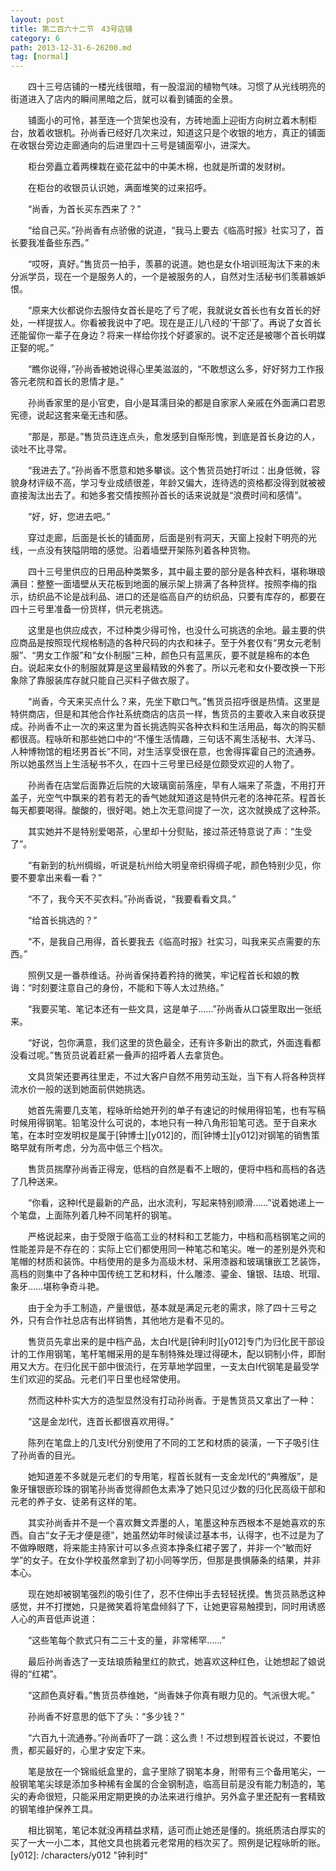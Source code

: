 ```yaml
---
layout: post
title: 第二百六十二节　43号店铺
category: 6
path: 2013-12-31-6-26200.md
tag: [normal]
---
```


　　四十三号店铺的一楼光线很暗，有一股湿润的植物气味。习惯了从光线明亮的街道进入了店内的瞬间黑暗之后，就可以看到铺面的全景。

　　铺面小的可怜，甚至连一个货架也没有，方砖地面上迎街方向树立着木制柜台，放着收银机。孙尚香已经好几次来过，知道这只是个收银的地方，真正的铺面在收银台旁边走廊通向的后进里四十三号是铺面窄小，进深大。

　　柜台旁矗立着两棵栽在瓷花盆中的中美木棉，也就是所谓的发财树。

　　在柜台的收银员认识她，满面堆笑的过来招呼。

　　“尚香，为首长买东西来了？”

　　“给自己买。”孙尚香有点骄傲的说道，“我马上要去《临高时报》社实习了，首长要我准备些东西。”

　　“哎呀，真好。”售货员一拍手，羡慕的说道。她也是女仆培训班淘汰下来的未分派学员，现在一个是服务人的，一个是被服务的人，自然对生活秘书们羡慕嫉妒恨。

　　“原来大伙都说你去服侍女首长是吃了亏了呢，我就说女首长也有女首长的好处，一样提拔人。你看被我说中了吧。现在是正儿八经的‘干部’了。再说了女首长还能留你一辈子在身边？将来一样给你找个好婆家的。说不定还是被哪个首长明媒正娶的呢。”

　　“瞧你说得，”孙尚香被她说得心里美滋滋的，“不敢想这么多，好好努力工作报答元老院和首长的恩情才是。”

　　孙尚香家里的是小官吏，自小是耳濡目染的都是自家家人亲戚在外面满口君恩宪德，说起这套来毫无违和感。

　　“那是，那是。”售货员连连点头，愈发感到自惭形愧，到底是首长身边的人，谈吐不比寻常。

　　“我进去了。”孙尚香不愿意和她多攀谈。这个售货员她打听过：出身低微，容貌身材评级不高，学习专业成绩很差，年龄又偏大，连待选的资格都没得到就被被直接淘汰出去了。和她多套交情按照孙首长的话来说就是“浪费时间和感情”。

　　“好，好，您进去吧。”

　　穿过走廊，后面是长长的铺面房，后面是别有洞天，天窗上投射下明亮的光线，一点没有狭隘阴暗的感觉。沿着墙壁开架陈列着各种货物。

　　四十三号里供应的日用品种类繁多，其中最主要的部分是各种衣料，堪称琳琅满目：整整一面墙壁从天花板到地面的展示架上排满了各种货样。按照李梅的指示，纺织品不论是战利品、进口的还是临高自产的纺织品，只要有库存的，都要在四十三号里准备一份货样，供元老挑选。

　　这里是也供应成衣，不过种类少得可怜，也没什么可挑选的余地。最主要的供应商品是按照现代规格制造的各种尺码的内衣和袜子。至于外套仅有“男女元老制服”、“男女工作服”和“女仆制服”三种，颜色只有蓝黑灰，要不就是棉布的本色白。说起来女仆的制服就算是这里最精致的外套了。所以元老和女仆要改换一下形象除了靠服装库存就只能自己买料子做衣服了。

　　“尚香，今天来买点什么？来，先坐下歇口气。”售货员招呼很是热情。这里是特供商店，但是和其他合作社系统商店的店员一样，售货员的主要收入来自收获提成。孙尚香不止一次的来这里为首长挑选购买各种衣料和生活用品，每次的购买额都很高。程咏昕和那些她口中的“不懂生活情趣，三句话不离生活秘书、大洋马、人种博物馆的粗坯男首长”不同，对生活享受很在意，也舍得挥霍自己的流通券。所以她虽然当上生活秘书不久，在四十三号里已经是位颇受欢迎的人物了。

　　孙尚香在店堂后面靠近后院的大玻璃窗前落座，早有人端来了茶盏，不用打开盖子，光空气中飘来的若有若无的香气她就知道这是特供元老的洛神花茶。程首长每天都要喝得。酸酸的，很好喝。她上次无意间提了一次，这次就换成了这种茶。

　　其实她并不是特别爱喝茶，心里却十分熨贴，接过茶还特意说了声：“生受了”。

　　“有新到的杭州绸缎，听说是杭州给大明皇帝织得绸子呢，颜色特别少见，你要不要拿出来看一看？”

　　“不了，我今天不买衣料。”孙尚香说，“我要看看文具。”

　　“给首长挑选的？”

　　“不，是我自己用得，首长要我去《临高时报》社实习，叫我来买点需要的东西。”

　　照例又是一番恭维话。孙尚香保持着矜持的微笑，牢记程首长和娘的教诲：“时刻要注意自己的身份，不能和下等人太过热络。”

　　“我要买笔、笔记本还有一些文具，这是单子……”孙尚香从口袋里取出一张纸来。

　　“好说，包你满意，我们这里的货色最全，还有许多新出的款式，外面连看都没看过呢。”售货员说着赶紧一叠声的招呼着人去拿货色。

　　文具货架还要再往里走，不过大客户自然不用劳动玉趾，当下有人将各种货样流水价一般的送到她面前供她挑选。

　　她首先需要几支笔，程咏昕给她开列的单子有速记的时候用得铅笔，也有写稿时候用得钢笔。铅笔没什么可说的，本地只有一种八角形铅笔可选。至于自来水笔，在本时空发明权是属于[钟博士][y012]的，而[钟博士][y012]对钢笔的销售策略早就有所考虑，分为高中低三个档次。

　　售货员揣摩孙尚香正得宠，低档的自然是看不上眼的，便将中档和高档的各选了几种送来。

　　“你看，这种I代是最新的产品，出水流利，写起来特别顺滑……”说着她递上一个笔盘，上面陈列着几种不同笔杆的钢笔。

　　严格说起来，由于受限于临高工业的材料和工艺能力，中档和高档钢笔之间的性能差异是不存在的：实际上它们都使用同一种笔芯和笔尖。唯一的差别是外壳和笔帽的材质和装饰。中档使用的是多为高级木材、采用漆器和玻璃镶嵌工艺装饰，高档的则集中了各种中国传统工艺和材料，什么雕漆、鎏金、镶银、珐琅、玳瑁、象牙……堪称争奇斗艳。

　　由于全为手工制造，产量很低，基本就是满足元老的需求，除了四十三号之外，只有合作社总店有出样销售，其他地方是看不见的。

　　售货员先拿出来的是中档产品，太白I代是[钟利时][y012]专门为归化民干部设计的工作用钢笔，笔杆笔帽采用的是车制特殊处理过得硬木，配以铜制小件，即耐用又大方。在归化民干部中很流行，在芳草地学园里，一支太白I代钢笔是最受学生们欢迎的奖品。元老们平日里也经常使用。

　　然而这种朴实大方的造型显然没有打动孙尚香。于是售货员又拿出了一种：

　　“这是金龙I代，连首长都很喜欢用得。”

　　陈列在笔盘上的几支I代分别使用了不同的工艺和材质的装潢，一下子吸引住了孙尚香的目光。

　　她知道差不多就是元老们的专用笔，程首长就有一支金龙I代的“典雅版”，是象牙镶银嵌珍珠的钢笔孙尚香觉得颜色太素净了她只见过少数的归化民高级干部和元老的养子女、徒弟有这样的笔。

　　其实孙尚香并不是一个喜欢舞文弄墨的人，笔墨这种东西根本不是她喜欢的东西。自古“女子无才便是德”，她虽然幼年时候读过基本书，认得字，也不过是为了不做睁眼瞎，将来能主持家计可以多点资本挣条红裙子罢了，并非一个“敏而好学”的女子。在女仆学校虽然拿到了初小同等学历，但那是畏惧藤条的结果，并非本心。

　　现在她却被钢笔强烈的吸引住了，忍不住伸出手去轻轻抚摸。售货员熟悉这种感觉，并不打搅她，只是微笑着将笔盘倾斜了下，让她更容易触摸到，同时用诱惑人心的声音低声说道：

　　“这些笔每个款式只有二三十支的量，非常稀罕……”

　　最后孙尚香选了一支珐琅质釉里红的款式，她喜欢这种红色，让她想起了娘说得的“红裙”。

　　“这颜色真好看。”售货员恭维她，“尚香妹子你真有眼力见的。气派很大呢。”

　　孙尚香不好意思的低下了头：“多少钱？”

　　“六百九十流通券。”孙尚香吓了一跳：这么贵！不过想到程首长说过，不要怕贵，都买最好的，心里才安定下来。

　　笔是放在一个锦缎纸盒里的，盒子里除了钢笔本身，附带有三个备用笔尖，一般钢笔笔尖球是添加多种稀有金属的合金钢制造，临高目前是没有能力制造的，笔尖的寿命很短，只能采用定期更换的办法来进行维护。另外盒子里还配有一套精致的钢笔维护保养工具。

　　相比钢笔，笔记本就没再精益求精，适可而止她还是懂的。挑纸质洁白厚实的买了一大一小二本，其他文具也挑着元老常用的档次买了。照例是记程咏昕的账。
[y012]: /characters/y012 "钟利时"
